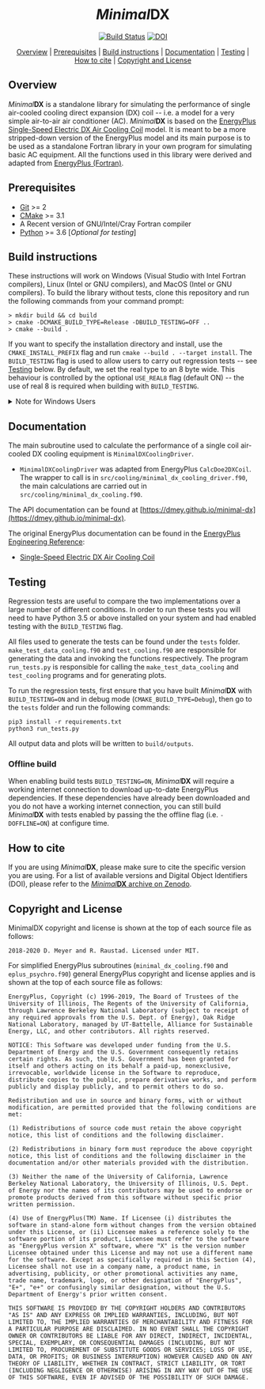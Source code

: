 <div align="center">

<!-- omit in toc -->
# _Minimal_**DX**

[![Build Status](https://travis-ci.com/dmey/minimal-dx.svg?token=3tqUbxqJuLtozjxqDymC&branch=master)](https://travis-ci.com/dmey/minimal-dx)
[![DOI](https://zenodo.org/badge/DOI/10.5281/zenodo.3562310.svg)](https://doi.org/10.5281/zenodo.3562310)

[Overview](#overview) | [Prerequisites](#prerequisites) | [Build instructions](#build-instructions) | [Documentation](#documentation) | [Testing](#testing) | [How to cite](#how-to-cite) | [Copyright and License](#copyright-and-license)
</div>

## Overview
 _Minimal_**DX** is a standalone library for simulating the performance of single air-cooled cooling direct expansion (DX) coil -- i.e. a model for a very simple air-to-air air conditioner (AC).  _Minimal_**DX** is based on the [EnergyPlus](https://energyplus.net/) [Single-Speed Electric DX Air Cooling Coil](http://bigladdersoftware.com/epx/docs/8-7/engineering-reference/coils.html#single-speed-electric-dx-air-cooling-coil) model. It is meant to be a more stripped-down version of the EnergyPlus model and its main purpose is to be used as a standalone Fortran library in your own program for simulating basic AC equipment. All the functions used in this library were derived and adapted from [EnergyPlus (Fortran)](https://github.com/NREL/EnergyPlusRelease).

## Prerequisites

- [Git](https://git-scm.com/) >= 2
- [CMake](https://cmake.org/) >= 3.1
- A Recent version of GNU/Intel/Cray Fortran compiler
- [Python](https://www.python.org/) >= 3.6 [*Optional for testing*]

## Build instructions

These instructions will work on Windows (Visual Studio with Intel Fortran compilers), Linux (Intel or GNU compilers), and MacOS (Intel or GNU compilers).
To build the library without tests, clone this repository and run the following commands from your command prompt:

```
> mkdir build && cd build
> cmake -DCMAKE_BUILD_TYPE=Release -DBUILD_TESTING=OFF ..
> cmake --build .
```

If you want to specify the installation directory and install, use the `CMAKE_INSTALL_PREFIX` flag and run `cmake --build . --target install`. The `BUILD_TESTING` flag is used to allow users to carry out regression tests -- see [Testing](#Testing) below. By default, we set the real type to an 8 byte wide. This behaviour is controlled by the optional `USE_REAL8` flag (default ON) -- the use of real 8 is required when building with `BUILD_TESTING`.


<details>
<summary>Note for Windows Users</summary>

Make sure you have installed the Intel® Visual Studio Integration plugins or CMake will not be able to identify your compiler (No CMAKE_Fortran_COMPILER could be found error). Make sure that you use Intel® Command-Line Window when launching CMake - The Intel® compiler provides a command-line window with the appropriate environment variables already set (see: [Using the Intel® Command-Line Window](https://software.intel.com/en-us/fortran-compiler-developer-guide-and-reference-using-the-command-line-on-windows)). You may also need to specify the generator flag -G in CMake; for example, if you are using Intel® Command-Line Window for Visual Studio 2010, then the CMake command should now be `cmake -G "Visual Studio 10 2010" ..`. For more information on how to specify generators in CMake see [cmake-generators](https://cmake.org/cmake/help/latest/manual/cmake-generators.7.html#visual-studio-generators).
</details>

## Documentation

The main subroutine used to calculate the performance of a single coil air-cooled DX cooling equipment is `MinimalDXCoolingDriver`.

- `MinimalDXCoolingDriver` was adapted from EnergyPlus `CalcDoe2DXCoil`. The wrapper to call is in `src/cooling/minimal_dx_cooling_driver.f90`, the main calculations are carried out in `src/cooling/minimal_dx_cooling.f90`.


The API documentation can be found at [https://dmey.github.io/minimal-dx](https://dmey.github.io/minimal-dx).

The original EnergyPlus documentation can be found in the [EnergyPlus Engineering Reference](https://bigladdersoftware.com/epx/docs/8-7/engineering-reference/):
- [Single-Speed Electric DX Air Cooling Coil](http://bigladdersoftware.com/epx/docs/8-7/engineering-reference/coils.html#single-speed-electric-dx-air-cooling-coil)


## Testing

Regression tests are useful to compare the two implementations over a large number of different conditions. In order to run these tests you will need to have Python 3.5 or above installed on your system and had enabled testing with the `BUILD_TESTING` flag.

All files used to generate the tests can be found under the `tests` folder. `make_test_data_cooling.f90` and `test_cooling.f90` are responsible for generating the data and invoking the functions respectively. The program `run_tests.py` is responsible for calling the `make_test_data_cooling` and `test_cooling` programs and for generating plots.

To run the regression tests, first ensure that you have built _Minimal_**DX** with `BUILD_TESTING=ON` and in debug mode (`CMAKE_BUILD_TYPE=Debug`), then go to the `tests` folder and run the following commands:

```
pip3 install -r requirements.txt
python3 run_tests.py
```

All output data and plots will be written to `build/outputs`.

### Offline build

When enabling build tests `BUILD_TESTING=ON`,  _Minimal_**DX** will require a working internet connection to download up-to-date EnergyPlus dependencies. If these dependencies have already been downloaded and you do not have a working internet connection, you can still build _Minimal_**DX** with tests enabled by passing the the offline flag (i.e. `-DOFFLINE=ON`) at configure time.

## How to cite

If you are using _Minimal_**DX**, please make sure to cite the specific version you are using. For a list of available versions and Digital Object Identifiers (DOI), please refer to the [_Minimal_**DX** archive on Zenodo](https://doi.org/10.5281/zenodo.3562310).

## Copyright and License

MinimalDX copyright and license is shown at the top of each source file as follows: 

```
2018-2020 D. Meyer and R. Raustad. Licensed under MIT.
```

For simplified EnergyPlus subroutines (`minimal_dx_cooling.f90` and `eplus_psychro.f90`) general EnergyPlus copyright and license applies and is shown at the top of each source file as follows:

```
EnergyPlus, Copyright (c) 1996-2019, The Board of Trustees of the University of Illinois, The Regents of the University of California, through Lawrence Berkeley National Laboratory (subject to receipt of any required approvals from the U.S. Dept. of Energy), Oak Ridge National Laboratory, managed by UT-Battelle, Alliance for Sustainable Energy, LLC, and other contributors. All rights reserved.

NOTICE: This Software was developed under funding from the U.S. Department of Energy and the U.S. Government consequently retains certain rights. As such, the U.S. Government has been granted for itself and others acting on its behalf a paid-up, nonexclusive, irrevocable, worldwide license in the Software to reproduce, distribute copies to the public, prepare derivative works, and perform publicly and display publicly, and to permit others to do so.

Redistribution and use in source and binary forms, with or without modification, are permitted provided that the following conditions are met:

(1) Redistributions of source code must retain the above copyright notice, this list of conditions and the following disclaimer.

(2) Redistributions in binary form must reproduce the above copyright notice, this list of conditions and the following disclaimer in the documentation and/or other materials provided with the distribution.

(3) Neither the name of the University of California, Lawrence Berkeley National Laboratory, the University of Illinois, U.S. Dept. of Energy nor the names of its contributors may be used to endorse or promote products derived from this software without specific prior written permission.

(4) Use of EnergyPlus(TM) Name. If Licensee (i) distributes the software in stand-alone form without changes from the version obtained under this License, or (ii) Licensee makes a reference solely to the software portion of its product, Licensee must refer to the software as "EnergyPlus version X" software, where "X" is the version number Licensee obtained under this License and may not use a different name for the software. Except as specifically required in this Section (4), Licensee shall not use in a company name, a product name, in advertising, publicity, or other promotional activities any name, trade name, trademark, logo, or other designation of "EnergyPlus", "E+", "e+" or confusingly similar designation, without the U.S. Department of Energy's prior written consent.

THIS SOFTWARE IS PROVIDED BY THE COPYRIGHT HOLDERS AND CONTRIBUTORS "AS IS" AND ANY EXPRESS OR IMPLIED WARRANTIES, INCLUDING, BUT NOT LIMITED TO, THE IMPLIED WARRANTIES OF MERCHANTABILITY AND FITNESS FOR A PARTICULAR PURPOSE ARE DISCLAIMED. IN NO EVENT SHALL THE COPYRIGHT OWNER OR CONTRIBUTORS BE LIABLE FOR ANY DIRECT, INDIRECT, INCIDENTAL, SPECIAL, EXEMPLARY, OR CONSEQUENTIAL DAMAGES (INCLUDING, BUT NOT LIMITED TO, PROCUREMENT OF SUBSTITUTE GOODS OR SERVICES; LOSS OF USE, DATA, OR PROFITS; OR BUSINESS INTERRUPTION) HOWEVER CAUSED AND ON ANY THEORY OF LIABILITY, WHETHER IN CONTRACT, STRICT LIABILITY, OR TORT (INCLUDING NEGLIGENCE OR OTHERWISE) ARISING IN ANY WAY OUT OF THE USE OF THIS SOFTWARE, EVEN IF ADVISED OF THE POSSIBILITY OF SUCH DAMAGE.
```
